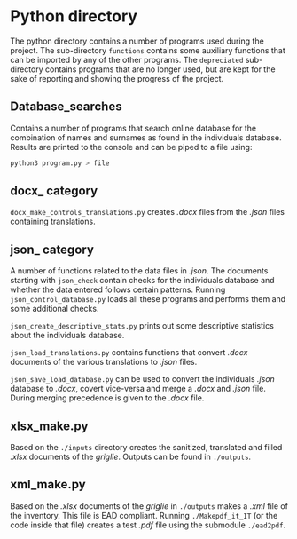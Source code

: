 # Python directory

The python directory contains a number of programs used during the project. The sub-directory `functions` contains some auxiliary functions that can be imported by any of the other programs. The `depreciated` sub-directory contains programs that are no longer used, but are kept for the sake of reporting and showing the progress of the project.

## Database_searches

Contains a number of programs that search online database for the combination of names and surnames as found in the individuals database. Results are printed to the console and can be piped to a file using:

```bash
python3 program.py > file
```

## docx_ category

`docx_make_controls_translations.py` creates _.docx_ files from the _.json_ files containing translations.

## json_ category

A number of functions related to the data files in _.json_. The documents starting with `json_check` contain checks for the individuals database and whether the data entered follows certain patterns. Running `json_control_database.py` loads all these programs and performs them and some additional checks.

`json_create_descriptive_stats.py` prints out some descriptive statistics about the individuals database.

`json_load_translations.py` contains functions that convert _.docx_ documents of the various translations to _.json_ files.

`json_save_load_database.py` can be used to convert the individuals _.json_ database to _.docx_, covert vice-versa and merge a _.docx_ and _.json_ file. During merging precedence is given to the _.docx_ file.

## xlsx_make.py

Based on the `./inputs` directory creates the sanitized, translated and filled _.xlsx_ documents of the _griglie_. Outputs can be found in `./outputs`.

## xml_make.py

Based on the _.xlsx_ documents of the _griglie_ in `./outputs` makes a _.xml_ file of the inventory. This file is EAD compliant. Running `./Makepdf_it_IT` (or the code inside that file) creates a test _.pdf_ file using the submodule `./ead2pdf`.
